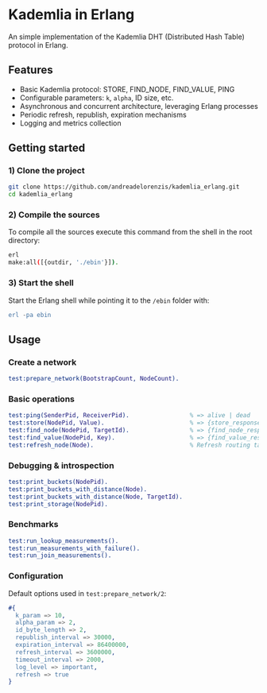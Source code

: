 # Kademlia in Erlang
An simple implementation of the Kademlia DHT (Distributed Hash Table) protocol in Erlang.
## Features
- Basic Kademlia protocol: STORE, FIND_NODE, FIND_VALUE, PING
- Configurable parameters: `k`, `alpha`, ID size, etc.
- Asynchronous and concurrent architecture, leveraging Erlang processes
- Periodic refresh, republish, expiration mechanisms
- Logging and metrics collection
## Getting started
### 1) Clone the project
```bash
git clone https://github.com/andreadelorenzis/kademlia_erlang.git
cd kademlia_erlang
```
### 2) Compile the sources
To compile all the sources execute this command from the shell in the root directory:
```bash
erl
make:all([{outdir, './ebin'}]).
```
### 3) Start the shell
Start the Erlang shell while pointing it to the `/ebin` folder with:
```erlang
erl -pa ebin
```
## Usage
### Create a network
```erlang
test:prepare_network(BootstrapCount, NodeCount).
```
### Basic operations
```erlang
test:ping(SenderPid, ReceiverPid).                 % => alive | dead
test:store(NodePid, Value).                        % => {store_response, AckNodes}
test:find_node(NodePid, TargetId).                 % => {find_node_response, KClosest}
test:find_value(NodePid, Key).                     % => {find_value_response, Entry, Hops} | not_found
test:refresh_node(Node).                           % Refresh routing table
```
### Debugging & introspection
```erlang
test:print_buckets(NodePid).
test:print_buckets_with_distance(Node).
test:print_buckets_with_distance(Node, TargetId).
test:print_storage(NodePid).
```
### Benchmarks
```erlang
test:run_lookup_measurements().
test:run_measurements_with_failure().
test:run_join_measurements().
```
### Configuration
Default options used in `test:prepare_network/2`:
```erlang
#{
  k_param => 10,
  alpha_param => 2,
  id_byte_length => 2,
  republish_interval => 30000,
  expiration_interval => 86400000,
  refresh_interval => 3600000,
  timeout_interval => 2000,
  log_level => important,
  refresh => true
}
```
